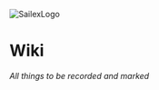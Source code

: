![SailexLogo](https://raw.githubusercontent.com/sailexdev/website/main/src/components/images/bigboi.png)

# Wiki
*All things to be recorded and marked*

